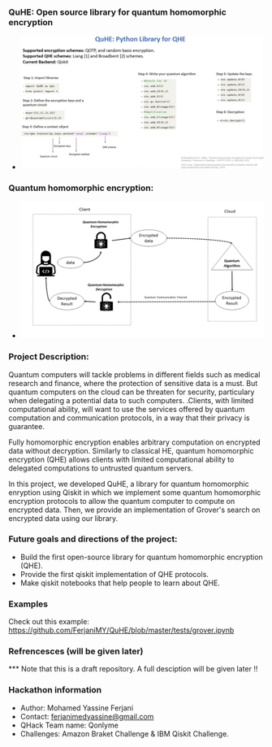 ### QuHE: Open source library for quantum homomorphic encryption
- ![image](./img/QuHE.png)


### Quantum homomorphic encryption:

- ![image](./img/QFHE.png)


### Project Description: 

Quantum computers will tackle problems in different fields such as medical research and finance, where the protection of sensitive data is a must. But quantum computers on the cloud can be threaten for security, particulary when delegating a potential data to such computers. .Clients, with limited computational ability, will want to use the services offered by quantum computation and communication protocols, in a way that their privacy is guarantee.

Fully homomorphic encryption enables arbitrary computation on encrypted data without decryption.  Similarly to classical HE, quantum homomorphic encryption (QHE) allows clients with limited computational ability to delegated computations to untrusted quantum servers.

In this project, we developed QuHE, a library for quantum homomorphic enryption using Qiskit in which we implement some quantum homomorphic encryption protocols to allow the quantum computer to compute on encrypted data. Then, we provide an implementation of Grover's search on encrypted data using our library.

### Future goals and directions of the project:
* Build the first open-source library for quantum homomorphic encryption (QHE). 
* Provide the first qiskit implementation of QHE protocols.
* Make qiskit notebooks that help people to learn about QHE.


### Examples
Check out this example: https://github.com/FerjaniMY/QuHE/blob/master/tests/grover.ipynb

### Refrencesces (will be given later)

*** Note that this is a draft repository. A full desciption will be given later !!

### Hackathon information
* Author: Mohamed Yassine Ferjani
* Contact: ferjanimedyassine@gmail.com
* QHack Team name: Qonlyme
* Challenges: Amazon Braket Challenge & IBM Qiskit Challenge.
